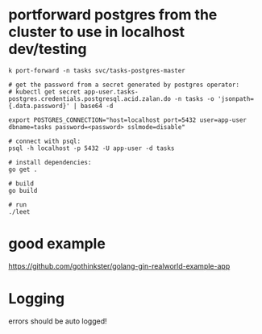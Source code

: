 # portforward postgres from the cluster to use in localhost dev/testing
```
k port-forward -n tasks svc/tasks-postgres-master

# get the password from a secret generated by postgres operator:
# kubectl get secret app-user.tasks-postgres.credentials.postgresql.acid.zalan.do -n tasks -o 'jsonpath={.data.password}' | base64 -d

export POSTGRES_CONNECTION="host=localhost port=5432 user=app-user dbname=tasks password=<password> sslmode=disable"

# connect with psql:
psql -h localhost -p 5432 -U app-user -d tasks

# install dependencies:
go get .

# build
go build

# run
./leet
```

# good example
https://github.com/gothinkster/golang-gin-realworld-example-app

# Logging
errors should be auto logged!
